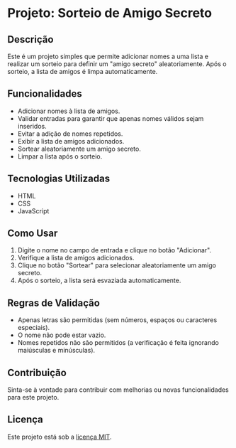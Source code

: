 # Projeto: Sorteio de Amigo Secreto

## Descrição
Este é um projeto simples que permite adicionar nomes a uma lista e realizar um sorteio para definir um "amigo secreto" aleatoriamente. Após o sorteio, a lista de amigos é limpa automaticamente.

## Funcionalidades
- Adicionar nomes à lista de amigos.
- Validar entradas para garantir que apenas nomes válidos sejam inseridos.
- Evitar a adição de nomes repetidos.
- Exibir a lista de amigos adicionados.
- Sortear aleatoriamente um amigo secreto.
- Limpar a lista após o sorteio.

## Tecnologias Utilizadas
- HTML
- CSS 
- JavaScript

## Como Usar
1. Digite o nome no campo de entrada e clique no botão "Adicionar".
2. Verifique a lista de amigos adicionados.
3. Clique no botão "Sortear" para selecionar aleatoriamente um amigo secreto.
4. Após o sorteio, a lista será esvaziada automaticamente.

## Regras de Validação
- Apenas letras são permitidas (sem números, espaços ou caracteres especiais).
- O nome não pode estar vazio.
- Nomes repetidos não são permitidos (a verificação é feita ignorando maiúsculas e minúsculas).

## Contribuição
Sinta-se à vontade para contribuir com melhorias ou novas funcionalidades para este projeto.

## Licença
Este projeto está sob a [licença MIT](https://opensource.org/licenses/MIT).

